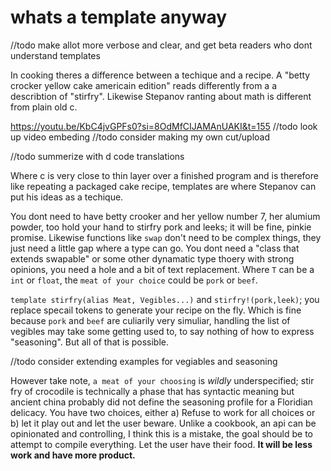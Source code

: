 # whats a template anyway

//todo make allot more verbose and clear, and get beta readers who dont understand templates

In cooking theres a difference between a techique and a recipe. A "betty crocker yellow cake americain edition" reads differently from a a describtion of "stirfry". Likewise Stepanov ranting about math is different from plain old c. 

https://youtu.be/KbC4jvGPFs0?si=8OdMfCIJAMAnUAKI&t=155 //todo look up video embeding //todo consider making my own cut/upload

//todo summerize with d code translations

Where c is very close to thin layer over a finished program and is therefore like repeating a packaged cake recipe, templates are where Stepanov can put his ideas as a techique.

You dont need to have betty crooker and her yellow number 7, her alumium powder, too hold your hand to stirfry pork and leeks; it will be fine, pinkie promise. Likewise functions like `swap` don't need to be complex things, they just need a little gap where a type can go. You dont need a "class that extends swapable" or some other dynamatic type thoery with strong opinions, you need a hole and a bit of text replacement. Where `T` can be a `int` or `float`, the `meat of your choice` could be `pork` or `beef`.

`template stirfry(alias Meat, Vegibles...)` and `stirfry!(pork,leek)`; you replace specail tokens to generate your recipe on the fly. Which is fine because `pork` and `beef` are culiarily very simuliar, handling the list of vegibles may take some getting used to, to say nothing of how to express "seasoning". But all of that is possible.



//todo consider extending examples for vegiables and seasoning

However take note, `a meat of your choosing` is *wildly* underspecified; stir fry of crocodile is technically a phase that has syntactic meaning but ancient china probably did not define the seasoning profile for a Floridian delicacy. You have two choices, either a) Refuse to work for all choices or b) let it play out and let the user beware. Unlike a cookbook, an api can be opinionated and controlling, I think this is a mistake, the goal should be to attempt to compile everything. Let the user have their food. **It will be less work and have more product.**










